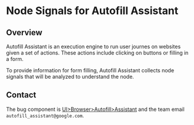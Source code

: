 # Node Signals for Autofill Assistant

## Overview
Autofill Assistant is an execution engine to run user journes on websites
given a set of actions. These actions include clicking on buttons or filling
in a form.

To provide information for form filling, Autofill Assistant collects node
signals that will be analyzed to understand the node.

## Contact
The bug component is [UI>Browser>Autofill>Assistant](https://bugs.chromium.org/p/chromium/issues/list?q=component:UI%3EBrowser%3EAutofill%3EAssistant)
and the team email `autofill_assistant@google.com`.
